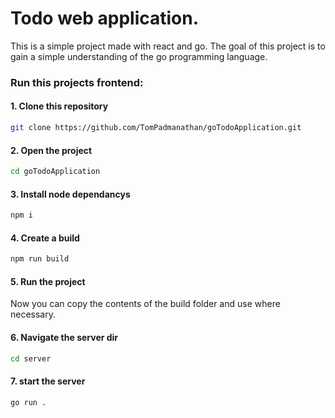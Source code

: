 # Todo web application.

This is a simple project made with react and go. The goal of this project is to gain a simple understanding of the go programming language.

### Run this projects frontend: 

#### 1. Clone this repository 
```bash
git clone https://github.com/TomPadmanathan/goTodoApplication.git
```

#### 2. Open the project
```bash
cd goTodoApplication
```

#### 3. Install node dependancys
```bash
npm i
```

#### 4. Create a build
```bash
npm run build
```

#### 5. Run the project
Now you can copy the contents of the build folder and use where necessary.

#### 6. Navigate the server dir
```bash
cd server
```

#### 7. start the server
```bash
go run .
```

